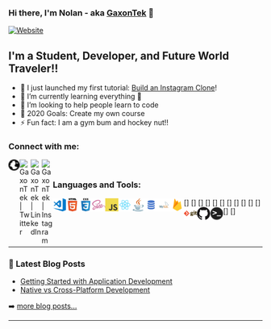 ### Hi there, I'm Nolan - aka [GaxonTek][website] 👋

[![Website](https://img.shields.io/website?label=gaxontek.com&style=for-the-badge&url=https%3A%2F%2Fgaxontek.com)](https://gaxontek.com)

## I'm a Student, Developer, and Future World Traveler!!

- 🔭 I just launched my first tutorial: [Build an Instagram Clone][tutorial]!
- 🌱 I’m currently learning everything 🤣
- 👯 I’m looking to help people learn to code 
- 🥅 2020 Goals: Create my own course
- ⚡ Fun fact: I am a gym bum and hockey nut!!

### Connect with me:

[<img align="left" alt="gaxontek.com" width="22px" src="https://raw.githubusercontent.com/iconic/open-iconic/master/svg/globe.svg" />][website]
[<img align="left" alt="GaxonTek | Twitter" width="22px" src="https://cdn.jsdelivr.net/npm/simple-icons@v3/icons/twitter.svg" />][twitter]
[<img align="left" alt="GaxonTek | LinkedIn" width="22px" src="https://cdn.jsdelivr.net/npm/simple-icons@v3/icons/linkedin.svg" />][linkedin]
[<img align="left" alt="GaxonTek | Instagram" width="22px" src="https://cdn.jsdelivr.net/npm/simple-icons@v3/icons/instagram.svg" />][instagram]

<br />

### Languages and Tools:

[<img align="left" alt="Visual Studio Code" width="26px" src="https://raw.githubusercontent.com/github/explore/80688e429a7d4ef2fca1e82350fe8e3517d3494d/topics/visual-studio-code/visual-studio-code.png" />]
[<img align="left" alt="HTML5" width="26px" src="https://raw.githubusercontent.com/github/explore/80688e429a7d4ef2fca1e82350fe8e3517d3494d/topics/html/html.png" />]
[<img align="left" alt="CSS3" width="26px" src="https://raw.githubusercontent.com/github/explore/80688e429a7d4ef2fca1e82350fe8e3517d3494d/topics/css/css.png" />]
[<img align="left" alt="Sass" width="26px" src="https://raw.githubusercontent.com/github/explore/80688e429a7d4ef2fca1e82350fe8e3517d3494d/topics/sass/sass.png" />]
[<img align="left" alt="JavaScript" width="26px" src="https://raw.githubusercontent.com/github/explore/80688e429a7d4ef2fca1e82350fe8e3517d3494d/topics/javascript/javascript.png" />]
[<img align="left" alt="React" width="26px" src="https://raw.githubusercontent.com/github/explore/80688e429a7d4ef2fca1e82350fe8e3517d3494d/topics/react/react.png" />]
[<img align="left" alt="Node.js" width="26px" src="https://raw.githubusercontent.com/github/explore/80688e429a7d4ef2fca1e82350fe8e3517d3494d/topics/java/java.png" />]
[<img align="left" alt="SQL" width="26px" src="https://raw.githubusercontent.com/github/explore/80688e429a7d4ef2fca1e82350fe8e3517d3494d/topics/sql/sql.png" />]
[<img align="left" alt="MySQL" width="26px" src="https://raw.githubusercontent.com/github/explore/80688e429a7d4ef2fca1e82350fe8e3517d3494d/topics/mysql/mysql.png" />]
[<img align="left" alt="MySQL" width="26px" src="https://raw.githubusercontent.com/github/explore/80688e429a7d4ef2fca1e82350fe8e3517d3494d/topics/firebase/firebase.png" />]
[<img align="left" alt="Git" width="26px" src="https://raw.githubusercontent.com/github/explore/80688e429a7d4ef2fca1e82350fe8e3517d3494d/topics/git/git.png" />]
[<img align="left" alt="GitHub" width="26px" src="https://raw.githubusercontent.com/github/explore/78df643247d429f6cc873026c0622819ad797942/topics/github/github.png" />]
[<img align="left" alt="Terminal" width="26px" src="https://raw.githubusercontent.com/github/explore/80688e429a7d4ef2fca1e82350fe8e3517d3494d/topics/terminal/terminal.png" />]

<br />
<br />

---

### 📕 Latest Blog Posts

<!-- BLOG-POST-LIST:START -->
- [Getting Started with Application Development](https://gaxontek.com/getting-started-with-application-development/)
- [Native vs Cross-Platform Development](https://gaxontek.com/native-vs-crossplatform-dev/)
<!-- BLOG-POST-LIST:END -->

➡️ [more blog posts...](https://gaxontek.com)

---



[website]: https://gaxontek.com
[tutorial]: https://gaxontek.com/project/insta-clone/
[twitter]: https://twitter.com/gaxontek
[instagram]: https://instagram.com/gaxontek
[linkedin]: https://linkedin.com/in/gaxontek

